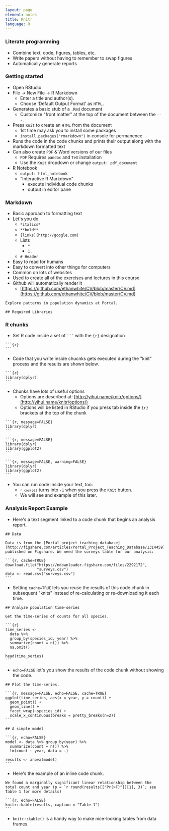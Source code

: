 ```yaml
---
layout: page
element: notes
title: Knitr
language: R
---
```


### Literate programming

* Combine text, code, figures, tables, etc.
* Write papers without having to remember to swap figures
* Automatically generate reports


### Getting started

* Open RStudio
* File -> New File -> R Markdown
    * Enter a title and author(s).
    * Choose 'Default Output Format' as `HTML`.
* Generates a basic stub of a `.Rmd` document
    * Customize "front matter" at the top of the document between the `---`. 
* Press `Knit` to create an `HTML` from the document
    * 1st time may ask you to install some packages
    * `install.packages("rmarkdown")` in console for permanence
* Runs the code in the code chunks and prints their output along with the
  markdown formatted text
* Can also create `PDF` & Word versions of our files
    * `PDF` Requires `pandoc` and `TeX` installation
    * Use the `Knit` dropdown or change `output: pdf_document`
* R Notebook
    * `output: html_notebook`
    * "Interactive R Markdown" 
        * execute individual code chunks
        * output in editor pane  

### Markdown

* Basic approach to formatting text
* Let's you do
    * `*italics*`
    * `**bold**`
    * `[links](http://google.com)`
    * Lists
        * `*`
        * `1.`
    * `# Header`
* Easy to read for humans
* Easy to convert into other things for computers
* Common on lots of websites
* Used to create all of the exercises and lectures in this course
* Github will automatically render it
    * [https://github.com/ethanwhite/CV/blob/master/CV.md](https://github.com/ethanwhite/CV/blob/master/CV.md)

<pre><code>Explore patterns in population dynamics at Portal.

## Required Libraries</code></pre>

### R chunks 

* Set R code inside a set of <code>```</code> with the `{r}` designation

<pre><code>```{r}
```</code></pre>

* Code that you write inside chucnks gets executed during the "knit" process and 
the results are shown below.

<pre><code>```{r}
library(dplyr)
```</code></pre>

* Chunks have lots of useful options
  * Options are described at: [http://yihui.name/knitr/options/](http://yihui.name/knitr/options/)
  * Options will be listed in RStudio if you press tab inside
      the `{r}` brackets at the top of the chunk

<pre><code>```{r, message=FALSE}
library(dplyr)
```</code></pre>

<pre><code>```{r, message=FALSE}
library(dplyr)
library(ggplot2)
```</code></pre>

<pre><code>```{r, message=FALSE, warning=FALSE}
library(dplyr)
library(ggplot2)
```</code></pre>

* You can run code inside your text, too:
    * <code>`r cos(pi)`</code> turns into `-1` when you press the `Knit` button.
    * We will see and example of this later.

### Analysis Report Example

* Here's a text segment linked to a code chunk that begins an analysis report.

<pre><code>## Data

Data is from the [Portal project teaching database](http://figshare.com/articles/Portal_Project_Teaching_Database/1314459) 
published on Figshare. We need the surveys table for our analysis:

```{r, cache=TRUE}
download.file("https://ndownloader.figshare.com/files/2292172", 
              "surveys.csv")
data <- read.csv("surveys.csv")
```</code></pre>

* Setting `cache=TRUE` lets you reuse the results of this code chunk in
subsequent "knits" instead of re-calculating or re-downloading it each time.

<pre><code>## Analyze population time-series

Get the time-series of counts for all species.
          
```{r}
time_series <-
  data %>%
  group_by(species_id, year) %>%
  summarize(count = n()) %>%
  na.omit()

head(time_series)
```</code></pre>

* `echo=FALSE` let's you show the results of the code chunk without showing the code.

<pre><code>## Plot the time-series.

```{r, message=FALSE, echo=FALSE, cache=TRUE}
ggplot(time_series, aes(x = year, y = count)) +
  geom_point() +
  geom_line() +
  facet_wrap(~species_id) +
  scale_x_continuous(breaks = pretty_breaks(n=2))
```

## A simple model

```{r, echo=FALSE}
model <- data %>% group_by(year) %>% 
  summarize(count = n()) %>% 
  lm(count ~ year, data = .)

results <- anova(model)
```</code></pre>

* Here's the example of an inline code chunk.

<pre><code>We found a marginally significant linear relationship between the
total count and year (p = `r round(results[["Pr(>F)"]][1], 3)`; see
Table 1 for more details)

```{r, echo=FALSE}
knitr::kable(results, caption = "Table 1")
```</code></pre>

* `knitr::kable()` is a handy way to make nice-looking tables from data frames.
